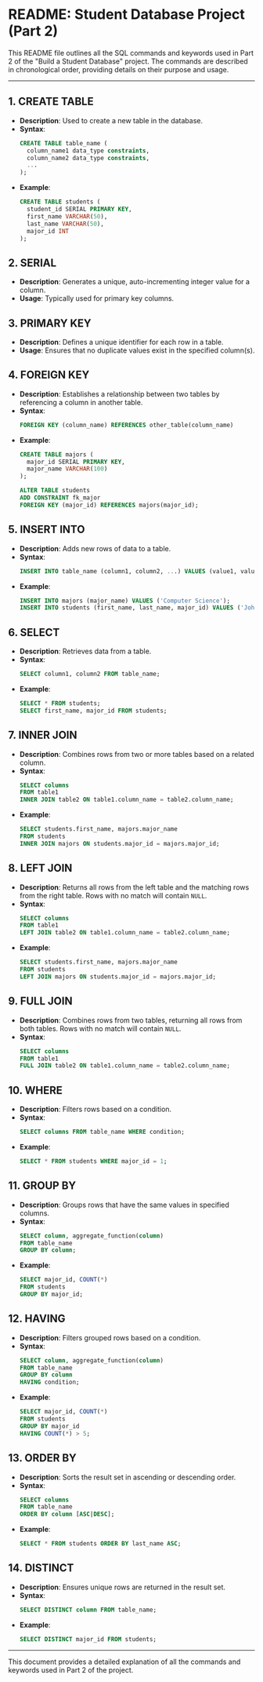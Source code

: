 # README: Student Database Project (Part 2)

This README file outlines all the SQL commands and keywords used in Part 2 of the "Build a Student Database" project. The commands are described in chronological order, providing details on their purpose and usage.

---

## 1. **CREATE TABLE**
   - **Description**: Used to create a new table in the database.
   - **Syntax**:
     ```sql
     CREATE TABLE table_name (
       column_name1 data_type constraints,
       column_name2 data_type constraints,
       ...
     );
     ```
   - **Example**:
     ```sql
     CREATE TABLE students (
       student_id SERIAL PRIMARY KEY,
       first_name VARCHAR(50),
       last_name VARCHAR(50),
       major_id INT
     );
     ```

## 2. **SERIAL**
   - **Description**: Generates a unique, auto-incrementing integer value for a column.
   - **Usage**: Typically used for primary key columns.

## 3. **PRIMARY KEY**
   - **Description**: Defines a unique identifier for each row in a table.
   - **Usage**: Ensures that no duplicate values exist in the specified column(s).

## 4. **FOREIGN KEY**
   - **Description**: Establishes a relationship between two tables by referencing a column in another table.
   - **Syntax**:
     ```sql
     FOREIGN KEY (column_name) REFERENCES other_table(column_name)
     ```
   - **Example**:
     ```sql
     CREATE TABLE majors (
       major_id SERIAL PRIMARY KEY,
       major_name VARCHAR(100)
     );

     ALTER TABLE students
     ADD CONSTRAINT fk_major
     FOREIGN KEY (major_id) REFERENCES majors(major_id);
     ```

## 5. **INSERT INTO**
   - **Description**: Adds new rows of data to a table.
   - **Syntax**:
     ```sql
     INSERT INTO table_name (column1, column2, ...) VALUES (value1, value2, ...);
     ```
   - **Example**:
     ```sql
     INSERT INTO majors (major_name) VALUES ('Computer Science');
     INSERT INTO students (first_name, last_name, major_id) VALUES ('John', 'Doe', 1);
     ```

## 6. **SELECT**
   - **Description**: Retrieves data from a table.
   - **Syntax**:
     ```sql
     SELECT column1, column2 FROM table_name;
     ```
   - **Example**:
     ```sql
     SELECT * FROM students;
     SELECT first_name, major_id FROM students;
     ```

## 7. **INNER JOIN**
   - **Description**: Combines rows from two or more tables based on a related column.
   - **Syntax**:
     ```sql
     SELECT columns
     FROM table1
     INNER JOIN table2 ON table1.column_name = table2.column_name;
     ```
   - **Example**:
     ```sql
     SELECT students.first_name, majors.major_name
     FROM students
     INNER JOIN majors ON students.major_id = majors.major_id;
     ```

## 8. **LEFT JOIN**
   - **Description**: Returns all rows from the left table and the matching rows from the right table. Rows with no match will contain `NULL`.
   - **Syntax**:
     ```sql
     SELECT columns
     FROM table1
     LEFT JOIN table2 ON table1.column_name = table2.column_name;
     ```
   - **Example**:
     ```sql
     SELECT students.first_name, majors.major_name
     FROM students
     LEFT JOIN majors ON students.major_id = majors.major_id;
     ```

## 9. **FULL JOIN**
   - **Description**: Combines rows from two tables, returning all rows from both tables. Rows with no match will contain `NULL`.
   - **Syntax**:
     ```sql
     SELECT columns
     FROM table1
     FULL JOIN table2 ON table1.column_name = table2.column_name;
     ```

## 10. **WHERE**
   - **Description**: Filters rows based on a condition.
   - **Syntax**:
     ```sql
     SELECT columns FROM table_name WHERE condition;
     ```
   - **Example**:
     ```sql
     SELECT * FROM students WHERE major_id = 1;
     ```

## 11. **GROUP BY**
   - **Description**: Groups rows that have the same values in specified columns.
   - **Syntax**:
     ```sql
     SELECT column, aggregate_function(column)
     FROM table_name
     GROUP BY column;
     ```
   - **Example**:
     ```sql
     SELECT major_id, COUNT(*)
     FROM students
     GROUP BY major_id;
     ```

## 12. **HAVING**
   - **Description**: Filters grouped rows based on a condition.
   - **Syntax**:
     ```sql
     SELECT column, aggregate_function(column)
     FROM table_name
     GROUP BY column
     HAVING condition;
     ```
   - **Example**:
     ```sql
     SELECT major_id, COUNT(*)
     FROM students
     GROUP BY major_id
     HAVING COUNT(*) > 5;
     ```

## 13. **ORDER BY**
   - **Description**: Sorts the result set in ascending or descending order.
   - **Syntax**:
     ```sql
     SELECT columns
     FROM table_name
     ORDER BY column [ASC|DESC];
     ```
   - **Example**:
     ```sql
     SELECT * FROM students ORDER BY last_name ASC;
     ```

## 14. **DISTINCT**
   - **Description**: Ensures unique rows are returned in the result set.
   - **Syntax**:
     ```sql
     SELECT DISTINCT column FROM table_name;
     ```
   - **Example**:
     ```sql
     SELECT DISTINCT major_id FROM students;
     ```

---

This document provides a detailed explanation of all the commands and keywords used in Part 2 of the project.
